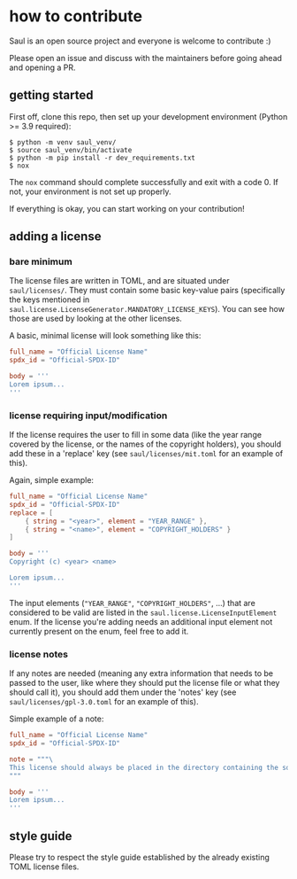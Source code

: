 # how to contribute

Saul is an open source project and everyone is welcome to contribute :)

Please open an issue and discuss with the maintainers before going ahead and opening a
PR.


## getting started

First off, clone this repo, then set up your development environment (Python >= 3.9
required):

```
$ python -m venv saul_venv/
$ source saul_venv/bin/activate
$ python -m pip install -r dev_requirements.txt
$ nox
```

The `nox` command should complete successfully and exit with a code 0. If not, your
environment is not set up properly.

If everything is okay, you can start working on your contribution!


## adding a license

### bare minimum

The license files are written in TOML, and are situated under `saul/licenses/`. They
must contain some basic key-value pairs (specifically the keys mentioned in
`saul.license.LicenseGenerator.MANDATORY_LICENSE_KEYS`). You can see how those are used
by looking at the other licenses.

A basic, minimal license will look something like this:

```toml
full_name = "Official License Name"
spdx_id = "Official-SPDX-ID"

body = '''
Lorem ipsum...
'''
```


### license requiring input/modification

If the license requires the user to fill in some data (like the year range covered by
the license, or the names of the copyright holders), you should add these in a 'replace'
key (see `saul/licenses/mit.toml` for an example of this).

Again, simple example:

```toml
full_name = "Official License Name"
spdx_id = "Official-SPDX-ID"
replace = [
    { string = "<year>", element = "YEAR_RANGE" },
    { string = "<name>", element = "COPYRIGHT_HOLDERS" }
]

body = '''
Copyright (c) <year> <name>

Lorem ipsum...
'''
```

The input elements (`"YEAR_RANGE"`, `"COPYRIGHT_HOLDERS"`, ...) that are considered to
be valid are listed in the `saul.license.LicenseInputElement` enum. If the license
you're adding needs an additional input element not currently present on the enum, feel
free to add it.


### license notes

If any notes are needed (meaning any extra information that needs to be passed to the
user, like where they should put the license file or what they should call it), you
should add them under the 'notes' key (see `saul/licenses/gpl-3.0.toml` for an example
of this).

Simple example of a note:

```toml
full_name = "Official License Name"
spdx_id = "Official-SPDX-ID"

note = """\
This license should always be placed in the directory containing the source code.\
"""

body = '''
Lorem ipsum...
'''
```


## style guide

Please try to respect the style guide established by the already existing TOML license
files.
